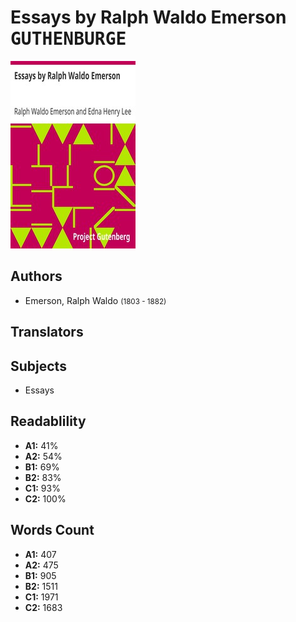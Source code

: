 # Essays by Ralph Waldo Emerson <kbd>GUTHENBURGE</kbd>

![](./cover.medium.jpg "")

## Authors


 - Emerson, Ralph Waldo <small>(1803 - 1882)</small>

## Translators



## Subjects


 - Essays

## Readablility


 - **A1:** 41%
 - **A2:** 54%
 - **B1:** 69%
 - **B2:** 83%
 - **C1:** 93%
 - **C2:** 100%

## Words Count


 - **A1:** 407
 - **A2:** 475
 - **B1:** 905
 - **B2:** 1511
 - **C1:** 1971
 - **C2:** 1683
